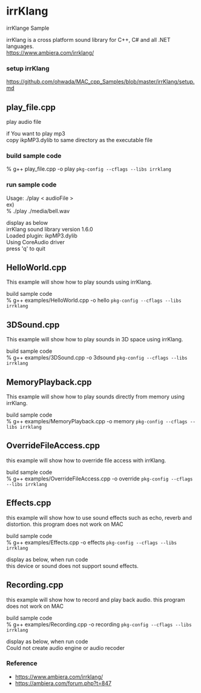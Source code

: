 irrKlang
===============

irrKlange Sample <br/>

irrKlang is a cross platform sound library for C++, C# and all .NET languages. <br/>
https://www.ambiera.com/irrklang/ <br/>


###  setup irrKlang <br/>
https://github.com/ohwada/MAC_cpp_Samples/blob/master/irrKlang/setup.md  <br/>


## play_file.cpp <br/>
play audio file

if You want to play mp3 <br/>
copy ikpMP3.dylib to same directory as the executable file <br/>

### build sample code
% g++ play_file.cpp -o play `pkg-config --cflags --libs irrklang` <br/>

### run sample code
Usage: ./play \< audioFile \>  <br/>
ex) <br/>
% ./play ./media/bell.wav <br/>

display as below  <br/>
irrKlang sound library version 1.6.0 <br/>
Loaded plugin: ikpMP3.dylib <br/>
Using CoreAudio driver <br/>
press 'q' to quit <br/>

## HelloWorld.cpp <br/>
This example will show how to play sounds using irrKlang. <br/>

build sample code<br/>
% g++ examples/HelloWorld.cpp -o hello  `pkg-config --cflags --libs irrklang` <br/>


## 3DSound.cpp <br/>
This example will show how to play sounds in 3D space using irrKlang. <br/>

build sample code<br/>
% g++ examples/3DSound.cpp  -o 3dsound  `pkg-config --cflags --libs irrklang`

## MemoryPlayback.cpp <br/>
This example will show how to play sounds directly from memory using irrKlang. <br/>

build sample code<br/>
% g++ examples/MemoryPlayback.cpp  -o memory  `pkg-config --cflags --libs irrklang ` <br/>


## OverrideFileAccess.cpp <br/>
this example will show how to override file access with irrKlang. <br/>

build sample code<br/>
% g++ examples/OverrideFileAccess.cpp  -o override  `pkg-config --cflags --libs irrklang ` <br/>

## Effects.cpp <br/>
this example will show how to use sound effects such as echo, reverb and distortion.
this program does not work on MAC

build sample code<br/>
% g++ examples/Effects.cpp  -o effects  `pkg-config --cflags --libs irrklang ` <br/>

display as below, when run code <br/>
this device or sound does not support sound effects. <br/>

## Recording.cpp <br/>
this example will show how to record and play back audio. 
this program does not work on MAC

build sample code<br/>
% g++ examples/Recording.cpp  -o recording  `pkg-config --cflags --libs irrklang` <br/>

display as below, when run code <br/>
Could not create audio engine or audio recoder <br/>

### Reference <br/>
- https://www.ambiera.com/irrklang/
- https://ambiera.com/forum.php?t=847<br/>


